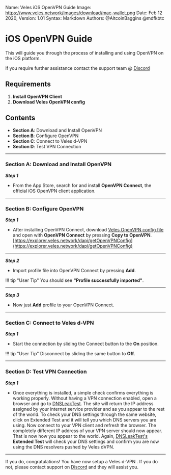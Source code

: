 Name:           Veles iOS OpenVPN Guide
Image:          https://www.veles.network/images/download/mac-wallet.png
Date:           Feb 12 2020,
Version: 		1.01
Syntax:         Markdown
Authors:        @AltcoinBaggins @mdfkbtc

# iOS OpenVPN Guide 
This will guide you through the process of installing and using OpenVPN on the iOS platform.  

If you require further assistance contact the support team @ [Discord](https://discord.gg/P528fGg)

## Requirements
1) **Install OpenVPN Client**  
2) **Download Veles OpenVPN config**  

## Contents
* **Section A**: Download and Install OpenVPN
* **Section B**: Configure OpenVPN
* **Section C**: Connect to Veles d-VPN
* **Section D**: Test VPN Connection
***

### Section A: Download and Install OpenVPN

***Step 1***  

* From the App Store, search for and install **OpenVPN Connect**, the official iOS OpenVPN client application.

***

### Section B: Configure OpenVPN

***Step 1***  

* After installing OpenVPN Connect, download [Veles OpenVPN config file](https://explorer.veles.network/dapi/getOpenVPNConfig) and open with **OpenVPN Connect** by pressing **Copy to OpenVPN**.  
[https://explorer.veles.network/dapi/getOpenVPNConfig](https://explorer.veles.network/dapi/getOpenVPNConfig)

***

***Step 2***  

* Import profile file into OpenVPN Connect by pressing **Add**.

!!! tip "User Tip"
	You should see **"Profile successfully imported"**.

***

***Step 3***  

* Now just **Add** profile to your OpenVPN Connect.

***

### Section C: Connect to Veles d-VPN 

***Step 1***  

* Start the connection by sliding the Connect button to the **On** position.  

!!! tip "User Tip"
	Disconnect by sliding the same button to **Off**.  

***

### Section D: Test VPN Connection

***Step 1***  

* Once everything is installed, a simple check confirms everything is working properly. Without having a VPN connection enabled, open a browser and go to [DNSLeakTest](https://www.dnsleaktest.com/).
The site will return the IP address assigned by your internet service provider and as you appear to the rest of the world. To check your DNS settings through the same website, click on Extended Test and it will tell you which DNS servers you are using.
Now connect to your VPN client and refresh the browser. The completely different IP address of your VPN server should now appear. That is now how you appear to the world. Again, [DNSLeakTest's](https://www.dnsleaktest.com/) **Extended Test** will check your DNS settings and confirm you are now using the DNS resolvers pushed by Veles dVPN.

***

If you do, congratulations! You have now setup a Veles d-VPN . If you do not, please contact support on [Discord](https://discord.gg/P528fGg) and they will assist you.  
